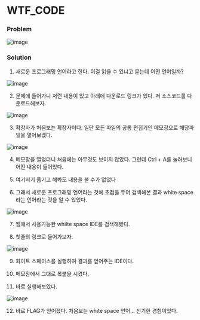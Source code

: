 # WTF_CODE

### Problem

![image](https://user-images.githubusercontent.com/53170968/100711339-7dc48500-33f4-11eb-85d0-80c650597c8c.png)

### Solution
1. 새로운 프로그래밍 언어라고 한다. 이걸 읽을 수 있냐고 묻는데 어떤 언어일까?

![image](https://user-images.githubusercontent.com/53170968/100711368-874ded00-33f4-11eb-9dd8-cca896b4a95b.png)

2. 문제에 들어가니 저런 내용이 있고 아래에 다운로드 링크가 있다. 저 소스코드를 다운로드해보자.

![image](https://user-images.githubusercontent.com/53170968/100713001-ffb5ad80-33f6-11eb-9d08-912e9beb7e8d.png)

3. 확장자가 처음보는 확장자이다. 일단 모든 파일의 공통 편집기인 메모장으로 해당파일을 열어보겠다.

![image](https://user-images.githubusercontent.com/53170968/100713060-10feba00-33f7-11eb-90ef-3eb14908b0ef.png)

4. 메모장을 열었더니 처음에는 아무것도 보이지 않았다. 그런데 Ctrl + A를 눌러보니 어떤 내용이 들어있다.

5. 여기저기 옮기고 해봐도 내용을 볼 수가 없었다

6. 그래서 새로운 프로그래밍 언어라는 것에 초점을 두어 검색해본 결과 white space라는 언어라는 것을 알 수 있었다.

![image](https://user-images.githubusercontent.com/53170968/100713147-2a076b00-33f7-11eb-937a-7b56185b9ab3.png)

7. 웹에서 사용가능한 whilte space IDE를 검색해봤다.

8. 첫줄의 링크로 들어가보자. 

![image](https://user-images.githubusercontent.com/53170968/100713226-4dcab100-33f7-11eb-9a9c-176c632682b6.png)

9. 화이트 스페이스를 실행하여 결과를 얻어주는 IDE이다.

10. 메모장에서 그대로 복붙을 시켰다.

11. 바로 실행해보았다.

![image](https://user-images.githubusercontent.com/53170968/100713240-57541900-33f7-11eb-9766-82915f258faf.png)

12. 바로 FLAG가 얻어졌다. 처음보는 white space 언어... 신기한 경험이었다.